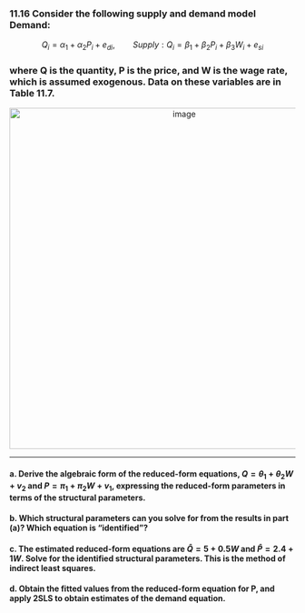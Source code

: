 ### 11.16 Consider the following supply and demand model Demand: 
$$
Q_i = \alpha_1 + \alpha_2 P_i + e_{di}, \qquad Supply: Q_i = \beta_1 + \beta_2 P_i + \beta_3 W_i + e_{si}
$$
### where Q is the quantity, P is the price, and W is the wage rate, which is assumed exogenous. Data on these variables are in Table 11.7.
<div align="center">
  <img width="600" alt="image" src="https://github.com/user-attachments/assets/8f250636-ca15-484b-ac50-ffc91f227bd4" />
</div>

---
#### a. Derive the algebraic form of the reduced-form equations, $Q = \theta_1 + \theta_2 W + v_2$ and $P = \pi_1 + \pi_2 W + v_1$, expressing the reduced-form parameters in terms of the structural parameters.

#### b. Which structural parameters can you solve for from the results in part (a)? Which equation is “identified”?

#### c. The estimated reduced-form equations are $\hat{Q} = 5 + 0.5W$ and $\hat{P} = 2.4 + 1W$. Solve for the identified structural parameters. This is the method of indirect least squares.

#### d. Obtain the fitted values from the reduced-form equation for P, and apply 2SLS to obtain estimates of the demand equation.
